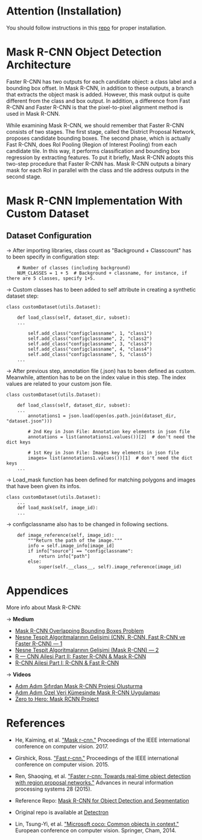 # Attention (Installation)

You should follow instructions in this [repo](https://github.com/simurgailab/installation-guide-of-maskrcnn) for proper installation.

# Mask R-CNN Object Detection Architecture

Faster R-CNN has two outputs for each candidate object: a class label and a bounding box offset. In Mask R-CNN, in addition to these outputs, a branch that extracts the object mask is added. However, this mask output is quite different from the class and box output. In addition, a difference from Fast R-CNN and Faster R-CNN is that the pixel-to-pixel alignment method is used in Mask R-CNN.

While examining Mask R-CNN, we should remember that Faster R-CNN consists of two stages. The first stage, called the District Proposal Network, proposes candidate bounding boxes. The second phase, which is actually Fast R-CNN, does RoI Pooling (Region of Interest Pooling) from each candidate tile. In this way, it performs classification and bounding box regression by extracting features. To put it briefly, Mask R-CNN adopts this two-step procedure that Faster R-CNN has. Mask R-CNN outputs a binary mask for each RoI in parallel with the class and tile address outputs in the second stage.


# Mask R-CNN Implementation With Custom Dataset

## Dataset Configuration

&rarr; After importing libraries, class count as "Background + Classcount" has to been specify in configuration step:

```
    # Number of classes (including background)
    NUM_CLASSES = 1 + 5  # Background + classname, for instance, if there are 5 classes, specify 1+5.
``` 

&rarr; Custom classes has to been added to self attribute in creating a synthetic dataset step:
```
class customDataset(utils.Dataset):

    def load_class(self, dataset_dir, subset):
    ...

        self.add_class("configclassname", 1, "class1")
        self.add_class("configclassname", 2, "class2")
        self.add_class("configclassname", 3, "class3")
        self.add_class("configclassname", 4, "class4")
        self.add_class("configclassname", 5, "class5")
    ...
```

&rarr; After previous step, annotation file (.json) has to been defined as custom. 
Meanwhile, attention has to be on the index value in this step. The index values are related to your custom json file.
```
class customDataset(utils.Dataset):

    def load_class(self, dataset_dir, subset):
    ...
        annotations1 = json.load(open(os.path.join(dataset_dir, "dataset.json")))
        
        # 2nd Key in Json File: Annotation key elements in json file
        annotations = list(annotations1.values())[2]  # don't need the dict keys

        # 1st Key in Json File: Images key elements in json file
        images= list(annotations1.values())[1]  # don't need the dict keys
    ...
```
&rarr; Load_mask function has been defined for matching polygons and images that have been given its infos.
```
class customDataset(utils.Dataset):
    ...
    def load_mask(self, image_id):
    ...
```
&rarr; configclassname also has to be changed in following sections.
```
    def image_reference(self, image_id):
        """Return the path of the image."""
        info = self.image_info[image_id]
        if info["source"] == "configclassname":
            return info["path"]
        else:
            super(self.__class__, self).image_reference(image_id)
```
# Appendices

More info about Mask R-CNN:

&rarr; **Medium**
* [Mask R-CNN Overlapping Bounding Boxes Problem](https://pub.towardsai.net/mask-r-cnn-overlapping-bounding-boxes-problem-a9582d41875b)
* [Nesne Tespit Algoritmalarının Gelişimi (CNN, R-CNN, Fast R-CNN ve Faster R-CNN) — 1](https://dilaraozdemir.medium.com/nesne-tespit-algoritmalar%C4%B1n%C4%B1n-geli%C5%9Fimi-cnn-r-cnn-fast-r-cnn-ve-faster-r-cnn-1-521ab97071a0)
* [Nesne Tespit Algoritmalarının Gelişimi (Mask R-CNN) — 2](https://dilaraozdemir.medium.com/nesne-tespit-algoritmalar%C4%B1n%C4%B1n-geli%C5%9Fimi-mask-r-cnn-2-b622f6f4c2a8)
* [R — CNN Ailesi Part II: Faster R-CNN & Mask R-CNN](https://elifmeseci.medium.com/r-cnn-ailesi-part-ii-76cce9e4a9d6)
* [R-CNN Ailesi Part I: R-CNN & Fast R-CNN](https://elifmeseci.medium.com/r-cnn-ailesi-part-i-6aaf775d05d2)


&rarr; **Videos**
* [Adım Adım Sıfırdan Mask R-CNN Projesi Oluşturma](https://youtu.be/9ZNtavU1asE)
* [Adım Adım Özel Veri Kümesinde Mask R-CNN Uygulaması](https://youtu.be/Ldnmxa4pM3g)
* [Zero to Hero: Mask RCNN Project](https://youtu.be/cpSa0WMAkzY)


# References

* He, Kaiming, et al. ["Mask r-cnn."](https://arxiv.org/abs/1703.06870) Proceedings of the IEEE international conference on computer vision. 2017.

* Girshick, Ross. ["Fast r-cnn."](https://openaccess.thecvf.com/content_iccv_2015/papers/Girshick_Fast_R-CNN_ICCV_2015_paper.pdf) Proceedings of the IEEE international conference on computer vision. 2015.

* Ren, Shaoqing, et al. ["Faster r-cnn: Towards real-time object detection with region proposal networks."](https://proceedings.neurips.cc/paper/2015/file/14bfa6bb14875e45bba028a21ed38046-Paper.pdf) Advances in neural information processing systems 28 (2015).
* Reference Repo: [Mask R-CNN for Object Detection and Segmentation](https://github.com/matterport/Mask_RCNN/)
* Original repo is available at [Detectron](https://github.com/facebookresearch/Detectron)
* Lin, Tsung-Yi, et al. ["Microsoft coco: Common objects in context."](https://arxiv.org/abs/1405.0312) European conference on computer vision. Springer, Cham, 2014.